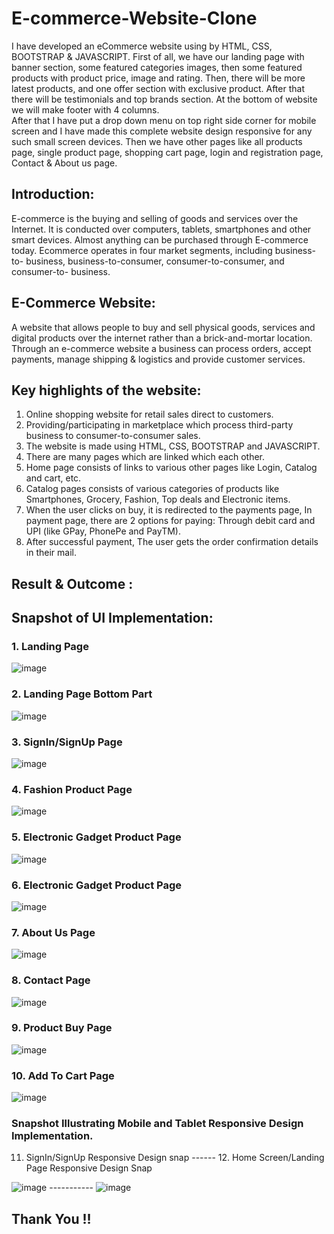 # E-commerce-Website-Clone

I have developed an eCommerce website using by HTML, CSS, BOOTSTRAP &amp; JAVASCRIPT. First of all, we have our landing page with banner section, some featured categories images, then some featured products with product price, image and rating. Then, there will be more latest products, and one offer section with exclusive product. After that there will be testimonials and top brands section. At the bottom of website we will make footer with 4 columns.  
After that I have put a drop down menu on top right side corner for mobile screen and I have made this complete website design responsive for any such small screen devices. Then we have other pages like all products page, single product page, shopping cart page, login and registration page, Contact &amp; About us page.


## Introduction:

E-commerce is the buying and selling of goods and services over the Internet. It is conducted over computers, tablets, smartphones and other smart devices.
Almost anything can be purchased through E-commerce today.
Ecommerce operates in four market segments, including business-to- business, business-to-consumer, consumer-to-consumer, and consumer-to- business.


## E-Commerce Website:

A website that allows people to buy and sell physical goods, services and digital products over the internet rather than a brick-and-mortar location.
Through an e-commerce website a business can process orders, accept payments, manage shipping & logistics and provide customer services.


## Key highlights of the website:

1. Online shopping website for retail sales direct to customers.
2. Providing/participating in marketplace which process third-party business to consumer-to-consumer sales.
3. The website is made using HTML, CSS, BOOTSTRAP and JAVASCRIPT.
4. There are many pages which are linked which each other.
5. Home page consists of links to various other pages like Login, Catalog and cart, etc.
6. Catalog pages consists of various categories of products like Smartphones, Grocery, Fashion, Top deals and Electronic items.
7. When the user clicks on buy, it is redirected to the payments page, In payment page, there are 2 options for paying: Through debit card and UPI (like GPay, 
   PhonePe and PayTM).
8. After successful payment, The user gets the order confirmation details in their mail.


## Result & Outcome :

## Snapshot of UI Implementation:

### 1. Landing Page
   
   ![image](https://github.com/picoders1/E-commerce-Website-Clone/assets/87698874/de726a7f-f134-4472-b75b-f55acdd76f78)

### 2. Landing Page Bottom Part

   ![image](https://github.com/picoders1/E-commerce-Website-Clone/assets/87698874/ccc4a754-5762-4b0a-be94-3c083fb10ab9)

### 3. SignIn/SignUp Page
  
   ![image](https://github.com/picoders1/E-commerce-Website-Clone/assets/87698874/f997a537-52f5-4659-b456-d620bc03fcfe)

### 4. Fashion Product Page
  
   ![image](https://github.com/picoders1/E-commerce-Website-Clone/assets/87698874/c688e3b9-eefe-4f2d-bdd3-41eb9a6d419b)

### 5. Electronic Gadget Product Page
  
   ![image](https://github.com/picoders1/E-commerce-Website-Clone/assets/87698874/3df3e258-83b4-4fb2-9093-38967bfcf39a)

### 6. Electronic Gadget Product Page
  
   ![image](https://github.com/picoders1/E-commerce-Website-Clone/assets/87698874/8ce2ef85-5d61-4abb-bc63-ac84d46ca075)

### 7. About Us Page
  
   ![image](https://github.com/picoders1/E-commerce-Website-Clone/assets/87698874/72e7a15d-a5d5-46d1-b042-60c0e3261ac1)

### 8. Contact Page
  
   ![image](https://github.com/picoders1/E-commerce-Website-Clone/assets/87698874/f713e86c-d7db-4f8c-9f73-2588d4baaef0)

### 9. Product Buy Page
    
   ![image](https://github.com/picoders1/E-commerce-Website-Clone/assets/87698874/b226cf4d-3e6e-4926-98a7-aa9cdb52d0cf)


### 10. Add To Cart Page
   
   ![image](https://github.com/picoders1/E-commerce-Website-Clone/assets/87698874/0d465598-4ce2-40a7-851e-01a240b029f2)


### Snapshot Illustrating Mobile and Tablet Responsive Design Implementation.

11. SignIn/SignUp Responsive Design snap         ------             12. Home Screen/Landing Page Responsive Design Snap
    
![image](https://github.com/picoders1/E-commerce-Website-Clone/assets/87698874/e69f540e-7364-4b7e-b14e-72b092a6439f) -----------
![image](https://github.com/picoders1/E-commerce-Website-Clone/assets/87698874/318589e2-33ac-4057-9412-112fa62d1b5b)


## Thank You !!
